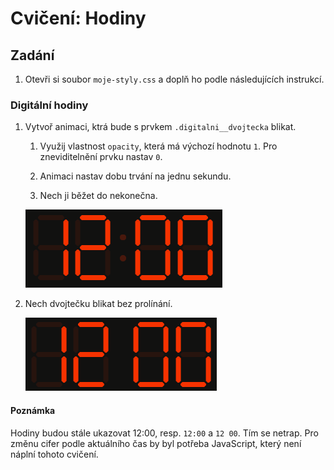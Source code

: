 # Cvičení: Hodiny

## Zadání

1. Otevři si soubor `moje-styly.css` a doplň ho podle následujících instrukcí.

### Digitální hodiny

1. Vytvoř animaci, ktrá bude s prvkem `.digitalni__dvojtecka` blikat.

   1. Využij vlastnost `opacity`, která má výchozí hodnotu `1`. Pro zneviditelnění prvku nastav `0`.

   1. Animaci nastav dobu trvání na jednu sekundu.

   1. Nech ji běžet do nekonečna.

   ![prolínání](zadani/digitalni-prolinani.gif)

1. Nech dvojtečku blikat bez prolínání.

   ![ostré](zadani/digitalni-ostre.gif)

#### Poznámka

Hodiny budou stále ukazovat 12:00, resp. `12:00` a `12 00`. Tím se netrap. Pro změnu cifer podle aktuálního čas by byl potřeba JavaScript, který není náplní tohoto cvičení.
